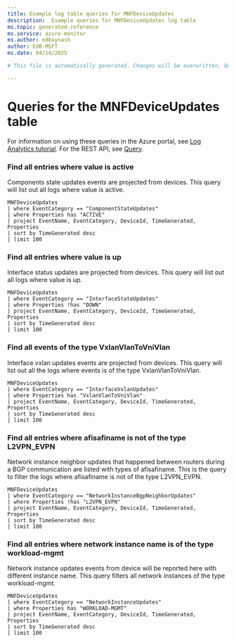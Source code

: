 ```yaml
---
title: Example log table queries for MNFDeviceUpdates
description:  Example queries for MNFDeviceUpdates log table
ms.topic: generated-reference
ms.service: azure-monitor
ms.author: edbaynash
author: EdB-MSFT
ms.date: 04/14/2025

# This file is automatically generated. Changes will be overwritten. Do not change this file directly. 

---
```


# Queries for the MNFDeviceUpdates table

For information on using these queries in the Azure portal, see [Log Analytics tutorial](/azure/azure-monitor/logs/log-analytics-tutorial). For the REST API, see [Query](/rest/api/loganalytics/query).


### Find all entries where value is active  


Components state updates events are projected from devices. This query will list out all logs where value is active.  

```query
MNFDeviceUpdates
| where EventCategory == "ComponentStateUpdates"
| where Properties has "ACTIVE"
| project EventName, EventCategory, DeviceId, TimeGenerated, Properties
| sort by TimeGenerated desc
| limit 100
```



### Find all entries where value is up  


Interface status updates are projected from devices. This query will list out all logs where value is up.  

```query
MNFDeviceUpdates
| where EventCategory == "InterfaceStateUpdates"
| where Properties !has "DOWN"
| project EventName, EventCategory, DeviceId, TimeGenerated, Properties
| sort by TimeGenerated desc
| limit 100
```



### Find all events of the type VxlanVlanToVniVlan  


Interface vxlan updates events are projected from devices. This query will list out all the logs where events is of the type VxlanVlanToVniVlan.  

```query
MNFDeviceUpdates
| where EventCategory == "InterfaceVxlanUpdates"
| where Properties has "VxlanVlanToVniVlan"
| project EventName, EventCategory, DeviceId, TimeGenerated, Properties
| sort by TimeGenerated desc
| limit 100
```



### Find all entries where afisafiname is not of the type L2VPN_EVPN  


Network instance neighbor updates that happened between routers during a BGP communication are listed with types of afisafiname. This is the query to filter the logs where afisafiname is not of the type L2VPN_EVPN.  

```query
MNFDeviceUpdates
| where EventCategory == "NetworkInstanceBgpNeighborUpdates"
| where Properties !has "L2VPN_EVPN"
| project EventName, EventCategory, DeviceId, TimeGenerated, Properties
| sort by TimeGenerated desc
| limit 100
```



### Find all entries where network instance name is of the type workload-mgmt  


Network instance updates events from device will be reported here with different instance name. This query filters all network instances of the type workload-mgmt.  

```query
MNFDeviceUpdates
| where EventCategory == "NetworkInstanceUpdates"
| where Properties has "WORKLOAD-MGMT"
| project EventName, EventCategory, DeviceId, TimeGenerated, Properties
| sort by TimeGenerated desc
| limit 100
```

